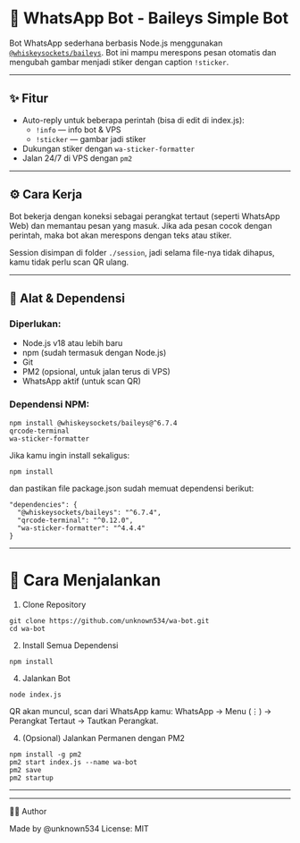 # 🤖 WhatsApp Bot - Baileys Simple Bot

Bot WhatsApp sederhana berbasis Node.js menggunakan [`@whiskeysockets/baileys`](https://github.com/WhiskeySockets/Baileys). Bot ini mampu merespons pesan otomatis dan mengubah gambar menjadi stiker dengan caption `!sticker`.

---

## ✨ Fitur

- Auto-reply untuk beberapa perintah (bisa di edit di index.js):
  - `!info` — info bot & VPS
  - `!sticker` — gambar jadi stiker
- Dukungan stiker dengan `wa-sticker-formatter`
- Jalan 24/7 di VPS dengan `pm2`

---

## ⚙️ Cara Kerja

Bot bekerja dengan koneksi sebagai perangkat tertaut (seperti WhatsApp Web) dan memantau pesan yang masuk. Jika ada pesan cocok dengan perintah, maka bot akan merespons dengan teks atau stiker.

Session disimpan di folder `./session`, jadi selama file-nya tidak dihapus, kamu tidak perlu scan QR ulang.

---

## 🧰 Alat & Dependensi

### Diperlukan:
- Node.js v18 atau lebih baru
- npm (sudah termasuk dengan Node.js)
- Git
- PM2 (opsional, untuk jalan terus di VPS)
- WhatsApp aktif (untuk scan QR)

### Dependensi NPM:
```
npm install @whiskeysockets/baileys@^6.7.4 
qrcode-terminal 
wa-sticker-formatter
```
Jika kamu ingin install sekaligus:
```bash
npm install
```
dan pastikan file package.json sudah memuat dependensi berikut:
```
"dependencies": {
  "@whiskeysockets/baileys": "^6.7.4",
  "qrcode-terminal": "^0.12.0",
  "wa-sticker-formatter": "^4.4.4"
}
```
---

# 🚀 Cara Menjalankan

1. Clone Repository
```
git clone https://github.com/unknown534/wa-bot.git
cd wa-bot
```
2. Install Semua Dependensi
```   
npm install
```
4. Jalankan Bot
```
node index.js
```
QR akan muncul, scan dari WhatsApp kamu:
WhatsApp → Menu (⋮) → Perangkat Tertaut → Tautkan Perangkat.

4. (Opsional) Jalankan Permanen dengan PM2
```
npm install -g pm2
pm2 start index.js --name wa-bot
pm2 save
pm2 startup
```
---
---

🧑‍💻 Author

Made by @unknown534
License: MIT
